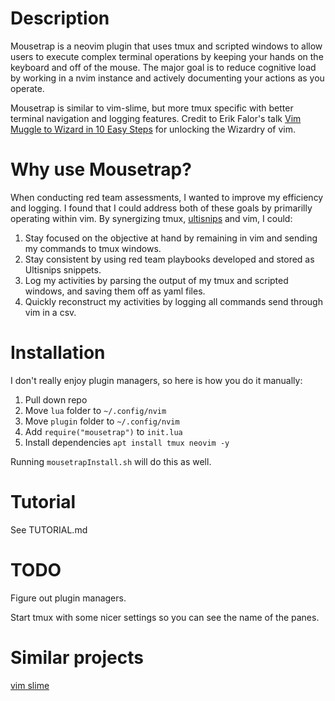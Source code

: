 # Description

Mousetrap is a neovim plugin that uses tmux and scripted windows to allow users to execute complex terminal operations by keeping your hands on the keyboard and off of the mouse.  The major goal is to reduce cognitive load by working in a nvim instance and actively documenting your actions as you operate.

Mousetrap is similar to vim-slime, but more tmux specific with better terminal navigation and logging features.  Credit to Erik Falor's talk [Vim Muggle to Wizard in 10 Easy Steps](youtube.com/watch?v=-7RSVclyOEg) for unlocking the Wizardry of vim.

# Why use Mousetrap?

When conducting red team assessments, I wanted to improve my efficiency and logging.  I found that I could address both of these goals by primarilly operating within vim.  By synergizing tmux, [ultisnips](https://github.com/SirVer/ultisnips) and vim, I could:

1) Stay focused on the objective at hand by remaining in vim and sending my commands to tmux windows.
2) Stay consistent by using red team playbooks developed and stored as Ultisnips snippets.
3) Log my activities by parsing the output of my tmux and scripted windows, and saving them off as yaml files.
4) Quickly reconstruct my activities by logging all commands send through vim in a csv.

# Installation

I don't really enjoy plugin managers, so here is how you do it manually:
1) Pull down repo
2) Move `lua` folder to `~/.config/nvim`
3) Move `plugin` folder to `~/.config/nvim`
4) Add `require("mousetrap")` to `init.lua`
5) Install dependencies
`apt install tmux neovim -y`

Running `mousetrapInstall.sh` will do this as well.

# Tutorial

See TUTORIAL.md

# TODO

Figure out plugin managers.

Start tmux with some nicer settings so you can see the name of the panes.

# Similar projects

[vim slime](https://github.com/christoomey/vim-tmux-runner)
